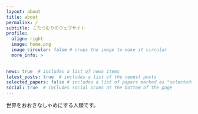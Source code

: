```yaml
---
layout: about
title: about
permalink: /
subtitle: こたつむりのウェブサイト
profile:
  align: right
  image: home.png
  image_circular: false # crops the image to make it circular
  more_info: >
    

news: true  # includes a list of news items
latest_posts: true  # includes a list of the newest posts
selected_papers: false # includes a list of papers marked as "selected={true}"
social: true  # includes social icons at the bottom of the page
---
```


世界をおおきなしゃめにする人類です。    